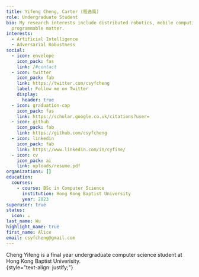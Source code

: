 ```yaml
---
title: Yifeng Cheng, Carter (程逸風)
role: Undergraduate Student
bio: My research interests include distributed robotics, mobile computing and
  programmable matter.
interests:
  - Artificial Intelligence
  - Adversarial Robustness
social:
  - icon: envelope
    icon_pack: fas
    link: /#contact
  - icon: twitter
    icon_pack: fab
    link: https://twitter.com/csyfcheng
    label: Follow me on Twitter
    display:
      header: true
  - icon: graduation-cap
    icon_pack: fas
    link: https://scholar.google.co.uk/citations?user=
  - icon: github
    icon_pack: fab
    link: https://github.com/csyfcheng
  - icon: linkedin
    icon_pack: fab
    link: https://www.linkedin.com/in/cyfine/
  - icon: cv
    icon_pack: ai
    link: uploads/resume.pdf
organizations: []
education:
  courses:
    - course: BSc in Computer Science
      institution: Hong Kong Baptist University
      year: 2023
superuser: true
status:
  icon: ☕️
last_name: Wu
highlight_name: true
first_name: Alice
email: csyfcheng@gmail.com
---
```

Cheng Yifeng is a final year undergraduate computer science student at Hong Kong Baptist Univerisity.  
{style="text-align: justify;"}